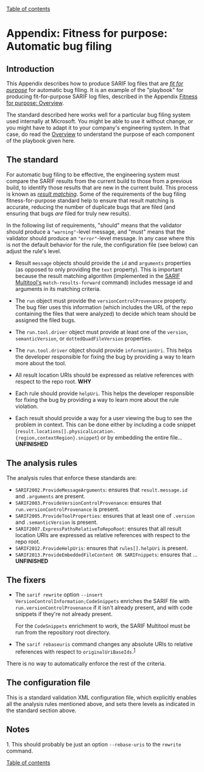 [Table of contents](../README.md#contents)

# Appendix: Fitness for purpose: Automatic bug filing

## Introduction

This Appendix describes how to produce SARIF log files that are <a href="Glossary.md#fit-for-purpose">_fit for purpose_</a> for automatic bug filing. It is an example of the "playbook" for producing fit-for-purpose SARIF log files, described in the Appendix [Fitness for purpose: Overview](Fitness-for-purpose-overview.md).

The standard described here works well for a particular bug filing system used internally at Microsoft.
You might be able to use it without change, or you might have to adapt it to your company's engineering system.
In that case, do read the [Overview](Fitness-for-purpose-overview.md) to understand the purpose of each component of the playbook given here.

## The standard

For automatic bug filing to be effective, the engineering system must compare the SARIF results from the current build to those from a previous build, to identify those results that are new in the current build. This process is known as <a href="Glossary.md#result-matching">_result matching_</a>. Some of the requirements of the bug filing fitness-for-purpose standard help to ensure that result matching is accurate, reducing the number of duplicate bugs that are filed (and ensuring that bugs _are_ filed for truly new results).

In the following list of requirements, "should" means that the validator should produce a `"warning"`-level message, and "must" means that the validator should produce an `"error"`-level message. In any case where this is not the default behavior for the rule, the configuration file (see below) can adjust the rule's level.

- Result `message` objects should provide the `id` and `arguments` properties (as opposed to only providing the `text` property). This is important because the result matching algorithm (implemented in the [SARIF Multitool's](Multitool.md) `match-results-forward` command) includes message id and arguments in its matching criteria.

- The `run` object must provide the `versionControlProvenance` property. The bug filer uses this information (which includes the URL of the repo containing the files that were analyzed) to decide which team should be assigned the filed bugs.

- The `run.tool.driver` object must provide at least one of the `version`, `semanticVersion`, or `dottedQuadFileVersion` properties.

- The `run.tool.driver` object should provide `informationUri`. This helps the developer responsible for fixing the bug by providing a way to learn more about the tool.

- All result location URIs should be expressed as relative references with respect to the repo root. **WHY**

- Each rule should provide `helpUri`. This helps the developer responsible for fixing the bug by providing a way to learn more about the rule violation.

- Each result should provide a way for a user viewing the bug to see the problem in context. This can be done either by including a code snippet (`result.locations[].physicalLocation.{region,contextRegion}.snippet`) or by embedding the entire file... **UNFINISHED**

## The analysis rules

The analysis rules that enforce these standards are:

- `SARIF2002.ProvideMessageArguments`: ensures that `result.message.id` and `.arguments` are present.
- `SARIF2003.ProvideVersionControlProvenance`: ensures that `run.versionControlProvenance` is present.
- `SARIF2005.ProvideToolProperties`: ensures that at least one of `.version` and `.semanticVersion` is present.
- `SARIF2007.ExpressPathsRelativeToRepoRoot`: ensures that all result location URIs are expressed as relative references with respect to the repo root.
- `SARIF2012.ProvideHelpUris`: ensures that `rules[].helpUri` is present.
- `SARIF2013.ProvideEmbeddedFileContent OR SARIFnippets`: ensures that ... **UNFINISHED**

## The fixers

- The `sarif rewrite` option `--insert VersionControlInformation;CodeSnippets` enriches the SARIF file with `run.versionControlProvenance` if it isn't already present, and with code snippets if they're not already present.

    For the `CodeSnippets` enrichment to work, the SARIF Multitool must be run from the repository root directory.

- The `sarif rebaseuris` command changes any absolute URIs to relative references with respect to `originalUriBaseIds`.<sup><a href="#note-1">1</a></sup>

There is no way to automatically enforce the rest of the criteria.

## The configuration file

This is a standard validation XML configuration file, which explicitly enables all the analysis rules mentioned above, and sets there levels as indicated in the standard section above.

## Notes

<a id="note-1">1.</a> This should probably be just an option `--rebase-uris` to the `rewrite` command.

[Table of contents](../README.md#contents)
